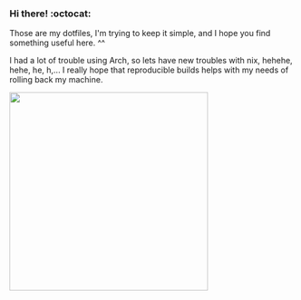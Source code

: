 ### Hi there! :octocat:

Those are my dotfiles, I'm trying to keep it simple, and I hope you find something useful here. ^^

I had a lot of trouble using Arch, so lets have new troubles with nix, hehehe, hehe, he, h,...
I really hope that reproducible builds helps with my needs of rolling back my machine.

<img src="https://c.tenor.com/jr9t3yabkH8AAAAC/tenor.gif" alt="" align="center" width="350px">
